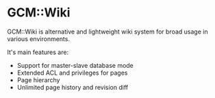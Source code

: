 GCM::Wiki
=========

GCM::Wiki is alternative and lightweight wiki system for broad usage in various environments.

It's main features are:
- Support for master-slave database mode
- Extended ACL and privileges for pages
- Page hierarchy
- Unlimited page history and revision diff
